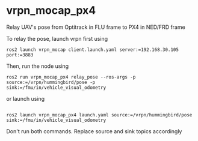 # vrpn_mocap_px4

Relay UAV's pose from Optitrack in FLU frame to PX4 in NED/FRD frame

To relay the pose, launch vrpn first using

```
ros2 launch vrpn_mocap client.launch.yaml server:=192.168.30.105 port:=3883
```

Then, run the node using

```
ros2 run vrpn_mocap_px4 relay_pose --ros-args -p source:=/vrpn/hummingbird/pose -p sink:=/fmu/in/vehicle_visual_odometry
```
or launch using
```

ros2 launch vrpn_mocap_px4 launch.yaml source:=/vrpn/hummingbird/pose sink:=/fmu/in/vehicle_visual_odometry
```

Don't run both commands. Replace source and sink topics accordingly